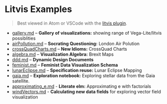 # Litvis Examples

> Best viewed in Atom or VSCode with the [litvis plugin](https://github.com/gicentre/litvis#installing-litvis).

- [gallery.md](gallery/gallery.md) – **Gallery of visualizations:** showing range of Vega-Lite/litvis possiblities
- [airPollution.md](airPollution.md) – **Socrating Questioning:** London Air Polution
- [crossQuadCharts.md](crossQuadCharts.md) – **New Idioms:** CrossQuad Charts
- [algebra.md](algebra.md) – **Visualization Algebra:** Brexit Maps
- [ddd.md](ddd.md) – **Dynamic Design Documents**
- [feminist.md](feminist.md) – **Feminist Data Visualization Schema**
- [lunarEclipse.md](lunarEclipse.md) – **Specification reuse:** Lunar Eclipse Mapping
- [gaia.md](gaia.md) – **Exploration notebook:** Exploring stellar data from the Gaia satellite.
- [approximating_e.md](approximating_e.md) - **Literate elm:** Approximating e with factorials
- [windVectors.md](windVectors.md) - **Calculating new data fields** for exploring vector field visualization
